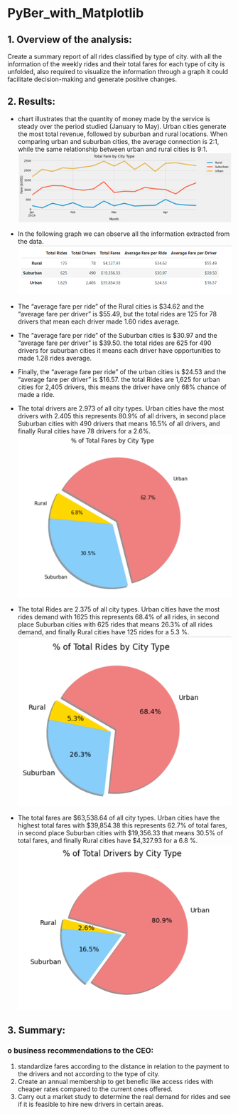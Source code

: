 # PyBer_with_Matplotlib
## 1.	Overview of the analysis:
Create a summary report of all rides classified by type of city. with all the information of the weekly rides and their total fares for each type of city is unfolded, also required to visualize the information through a graph it could facilitate decision-making and generate positive changes.

## 2.	Results:
* chart illustrates that the quantity of money made by the service is steady over the period studied (January to May). Urban cities generate the most total revenue, followed by suburban and rural locations. When comparing urban and suburban cities, the average connection is 2:1, while the same relationship between urban and rural cities is 9:1.
![](resources/img0.png) 

* In the following graph we can observe all the information extracted from the data.
![](resources/img1.png) 


*	The “average fare per ride” of the Rural cities is $34.62 and the “average fare per driver” is $55.49, but the total rides are 125 for 78 drivers that mean each driver made 1.60 rides average. 

*	The “average fare per ride” of the Suburban cities is $30.97 and the “average fare per driver” is $39.50. the total rides are 625 for 490 drivers for suburban cities it means each driver have opportunities to made 1.28 rides average. 

*	Finally, the “average fare per ride” of the urban cities is $24.53 and the “average fare per driver” is $16.57. the total Rides are 1,625 for urban cities for 2,405 drivers, this means the driver have only 68% chance of made a ride. 

* The total drivers are 2.973 of all city types. Urban cities have the most drivers with 2.405 this represents 80.9% of all drivers, in second place Suburban cities with 490 drivers that means 16.5% of all drivers, and finally Rural cities have 78 drivers for a 2.6%. 
![](resources/img2.png) 

* The total Rides are 2.375 of all city types. Urban cities have the most rides demand with 1625 this represents 68.4% of all rides, in second place Suburban cities with 625 rides that means 26.3% of all rides demand, and finally Rural cities have 125 rides for a 5.3 %.
![](resources/img3.png) 

* The total fares are $63,538.64 of all city types. Urban cities have the highest total fares with $39,854.38 this represents 62.7% of total fares, in second place Suburban cities with $19,356.33 that means 30.5% of total fares, and finally Rural cities have $4,327.93 for a 6.8 %.
![](resources/img4.png) 

## 3.	Summary:
### o	business recommendations to the CEO:

1. standardize fares according to the distance in relation to the payment to the drivers and not according to the type of city.
2. Create an annual membership to get benefic like access rides with cheaper rates compared to the current ones offered.
3. Carry out a market study to determine the real demand for rides and see if it is feasible to hire new drivers in certain areas.
